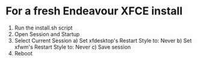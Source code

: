 # For a fresh Endeavour XFCE install

1. Run the install.sh script
2. Open Session and Startup
3. Select Current Session
    a) Set xfdesktop's  Restart Style to: Never
    b) Set xfwm's  Restart Style to: Never
    c) Save session
4. Reboot
